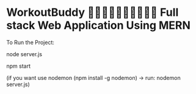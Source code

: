 # WorkoutBuddy 🚵🏻‍♀️⛹🏼‍♀️🧗🏻🏌🏻 Full stack Web Application Using MERN

To Run the Project: 

node server.js

npm start

(if you want use nodemon (npm install -g nodemon) -> run: nodemon server.js)
